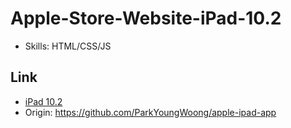 # Apple-Store-Website-iPad-10.2

- Skills: HTML/CSS/JS

## Link

- [iPad 10.2](https://apple-store-website-i-pad-10-2.vercel.app/)
- Origin: https://github.com/ParkYoungWoong/apple-ipad-app
